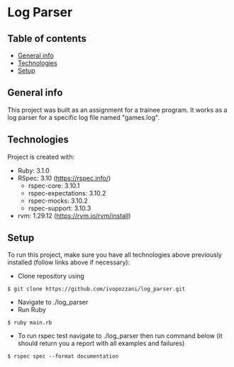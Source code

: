 # Log Parser

## Table of contents
* [General info](#general-info)
* [Technologies](#technologies)
* [Setup](#setup)

## General info
This project was built as an assignment for a trainee program. It works as a log parser for a specific log file named "games.log".
	
## Technologies
Project is created with:
* Ruby: 3.1.0
* RSpec: 3.10 (https://rspec.info/)
    - rspec-core: 3.10.1
    - rspec-expectations: 3.10.2
    - rspec-mocks: 3.10.2
    - rspec-support: 3.10.3
* rvm: 1.29.12  (https://rvm.io/rvm/install)
	
## Setup
To run this project, make sure you have all technologies above previously installed (follow links above if necessary):

* Clone repository using

```
$ git clone https://github.com/ivopozzani/log_parser.git

```
* Navigate to ./log_parser
* Run Ruby

```
$ ruby main.rb

```

* To run rspec test navigate to ./log_parser then run command below (it should return you a report with all examples and failures)

```
$ rspec spec --format documentation

```

